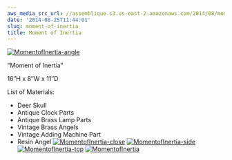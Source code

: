 ```yaml
---
aws_media_src_url: //assemblique.s3.us-east-2.amazonaws.com/2014/08/momentofinertia-angle.jpg
date: '2014-08-25T11:44:01'
slug: moment-of-inertia
title: Moment of Inertia
---
```


 [![MomentofInertia-angle](//assemblique.s3.us-east-2.amazonaws.com/2014/08/momentofinertia-angle.jpg?w=602&h=1007)](//assemblique.s3.us-east-2.amazonaws.com/2014/08/momentofinertia-angle.jpg)

 “Moment of Inertia”

 16″H x 8″W x 11″D

 List of Materials:

  * Deer Skull
 * Antique Clock Parts
 * Antique Brass Lamp Parts
 * Vintage Brass Angels
 * Vintage Adding Machine Part
 * Resin Angel
  [![MomentofInertia-close](//assemblique.s3.us-east-2.amazonaws.com/2014/08/momentofinertia-close.jpg?w=602&h=903)](//assemblique.s3.us-east-2.amazonaws.com/2014/08/momentofinertia-close.jpg) [![MomentofInertia-side](//assemblique.s3.us-east-2.amazonaws.com/2014/08/momentofinertia-side.jpg?w=602&h=903)](//assemblique.s3.us-east-2.amazonaws.com/2014/08/momentofinertia-side.jpg) [![MomentofInertia-top](//assemblique.s3.us-east-2.amazonaws.com/2014/08/momentofinertia-top.jpg?w=602&h=903)](//assemblique.s3.us-east-2.amazonaws.com/2014/08/momentofinertia-top.jpg) [![MomentofInertia](//assemblique.s3.us-east-2.amazonaws.com/2014/08/momentofinertia.jpg?w=566&h=1024)](//assemblique.s3.us-east-2.amazonaws.com/2014/08/momentofinertia.jpg)